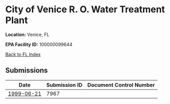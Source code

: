 # City of Venice R. O. Water Treatment Plant

**Location:** Venice, FL

**EPA Facility ID:** 100000099644

[Back to FL Index](../../index.md)

## Submissions

| Date | Submission ID | Document Control Number |
|------|--------------|-------------------------|
| [1999-06-21](submissions/7967.md) | 7967 |  |
